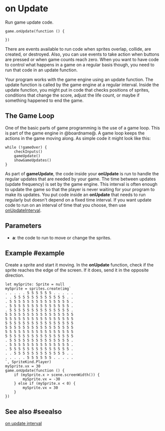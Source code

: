 # on Update

Run game update code.

```sig
game.onUpdate(function () {
	
})
```

There are events available to run code when sprites overlap, collide, are created, or destroyed. Also, you can use events to take action when buttons are pressed or when game counts reach zero. When you want to have code to control what happens in a game on a regular basis though, you need to run that code in an update function.

Your program works with the game engine using an update function. The update function is called by the game engine at a regular interval. Inside the update function, you might put in code that checks positions of sprites, conditions that change the score, adjust the life count, or maybe if something happened to end the game.

## The Game Loop

One of the basic parts of game programming is the use of a game loop. This is part of the game engine in @boardname@. A game loop keeps the actions in the game moving along. As simple code it might look like this:

```typescript-ignore
while (!gameOver) {
    checkInputs()
    gameUpdate()
    showGameUpdates()
}
```

As part of **gameUpdate**, the code inside your **onUpdate** is run to handle the regular updates that are needed by your game. The time between updates (update frequency) is set by the game engine. This interval is often enough to update the game so that the player is never waiting for your program to make its updates. You put code inside an **onUpdate** that needs to run regularly but doesn't depend on a fixed time interval. If you want update code to run on an interval of time that you choose, then use [onUpdateInterval](/reference/game/on-update-interval).

## Parameters

* **a**: the code to run to move or change the sprites.

## Example #example

Create a sprite and start it moving. In the **onUpdate** function, check if the sprite reaches the edge of the screen. If it does, send it in the opposite direction.

```blocks
let mySprite: Sprite = null
mySprite = sprites.create(img`
. . . . . 5 5 5 5 5 5 . . . . . 
. . 5 5 5 5 5 5 5 5 5 5 5 5 . . 
. 5 5 5 5 5 5 5 5 5 5 5 5 5 5 . 
. 5 5 5 5 5 5 5 5 5 5 5 5 5 5 . 
. 5 5 5 5 5 5 5 5 5 5 5 5 5 5 . 
5 5 5 5 5 5 5 5 5 5 5 5 5 5 5 5 
5 5 5 5 5 5 5 5 5 5 5 5 5 5 5 5 
5 5 5 5 5 5 5 5 5 5 5 5 5 5 5 5 
5 5 5 5 5 5 5 5 5 5 5 5 5 5 5 5 
5 5 5 5 5 5 5 5 5 5 5 5 5 5 5 5 
5 5 5 5 5 5 5 5 5 5 5 5 5 5 5 5 
. 5 5 5 5 5 5 5 5 5 5 5 5 5 5 . 
. 5 5 5 5 5 5 5 5 5 5 5 5 5 5 . 
. 5 5 5 5 5 5 5 5 5 5 5 5 5 5 . 
. . 5 5 5 5 5 5 5 5 5 5 5 5 . . 
. . . . . 5 5 5 5 5 5 . . . . . 
`, SpriteKind.Player)
mySprite.vx = 30
game.onUpdate(function () {
    if (mySprite.x > scene.screenWidth()) {
        mySprite.vx = -30
    } else if (mySprite.x < 0) {
        mySprite.vx = 30
    }
})
```

## See also #seealso

[on update interval](/reference/game/on-update-interval)
